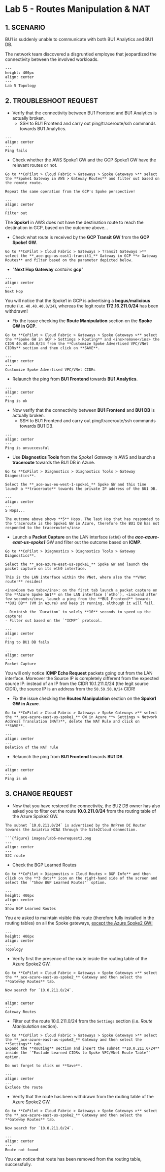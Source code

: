 # Lab 5 - Routes Manipulation & NAT

## 1. SCENARIO

BU1 is suddenly unable to communicate with both BU1 Analytics and BU1 DB.

The network team discovered a disgruntled employee that jeopardized the connectivity between the involved workloads.

```{figure} images/lab5-topology.png
---
height: 400px
align: center
---
Lab 5 Topology
```

## 2. TROUBLESHOOT REQUEST

- Verify that the connectivity between BU1 Frontend and BU1 Analytics is actually broken.
  - SSH to BU1 Frontend and carry out ping/traceroute/ssh commands towards BU1 Analytics.

```{figure} images/lab5-pingfails.png
---
align: center
---
Ping fails
```

- Check whether the AWS Spoke1 GW and the GCP Spoke1 GW have the relevant routes or not.

```{tip}
Go to **CoPilot > Cloud Fabric > Gateways > Spoke Gateways >** select the **Spoke1 Gateway in AWS > Gateway Routes** and filter out based on the remote route.

Repeat the same operation from the GCP's Spoke perspective!
```

```{figure} images/lab5-filter.png
---
align: center
---
Filter out
```

The **Spoke1** in AWS does not have the destination route to reach the destination in GCP, based on the outcome above...

- Check what route is received by the **GCP Transit GW** from the **GCP Spoke1 GW**.

```{tip}
Go to **CoPilot > Cloud Fabric > Gateways > Transit Gateways >** select the **_ace-gcp-us-east1-transit1_** Gateway in GCP **> Gateway Routes** and filter based on the parameter depicted below.
```

- "**Next Hop Gateway** *contains* **gcp**"

```{figure} images/lab5-nexthop.png
---
align: center
---
Next Hop
```

You will notice that the Spoke1 in GCP is advertising a **bogus/malicious** route (i.e. `40.40.40.0/24`), whereas the legit route **172.16.211.0/24** has been withdrawn!

- Fix the issue checking the **Route Manipulation** section on the **Spoke GW in GCP**.

```{tip}
Go to **CoPilot > Cloud Fabric > Gateways > Spoke Gateways >** select the **Spoke GW in GCP > Settings > Routing** and <ins>remove</ins> the CIDR 40.40.40.0/24 from the **Customize Spoke Advertised VPC/VNet CIDRs** section and then click on **SAVE**.
```

```{figure} images/lab5-customize.png
---
align: center
---
Customize Spoke Advertised VPC/VNet CIDRs
```

- Relaunch the ping from **BU1 Frontend** towards **BU1 Analytics**.

```{figure} images/lab5-pingok.png
---
align: center
---
Ping is ok
```

- Now verify that the connectivity between **BU1 Frontend** and **BU1 DB** is actually broken.
  - SSH to BU1 Frontend and carry out ping/traceroute/ssh commands towards BU1 DB.

```{figure} images/lab5-pingfails2.png
---
align: center
---
Ping is unsuccessful
```

- Use **Diagnostics Tools** from the *Spoke1 Gateway* in AWS and launch a **traceroute** towards the BU1 DB in Azure.

```{tip}
Go to **CoPilot > Diagnostics > Diagnostics Tools > Gateway Diagnostics**.

Select the **_ace-aws-eu-west-1-spoke1_** Spoke GW and this time launch a **traceroute** towards the private IP address of the BU1 DB.
```

```{figure} images/lab5-5hops.png
---
align: center
---
5 Hops...
```

```{important}
The outcome above shows **5** Hops. The last Hop that has responded to the traceroute is the Spoke1 GW in Azure, therefore the BU1 DB has not responded to the traceroute!</ins>
```

- Launch a **Packet Capture** on the LAN interface (`eth0`) of the **_ace-azure-east-us-spoke1_** GW and filter out the outcome based on **ICMP**.

```{tip}
Go to **CoPilot > Diagnostics > Diagnostics Tools > Gateway Diagnostics**.

Select the **_ace-azure-east-us-spoke1_** Spoke GW and launch the packet capture on its eth0 interface.

This is the LAN interface within the VNet, where also the **VNet router** resides!
```


```{tip}
<ins>Open two tabs</ins>: on the first tab launch a packet capture on the **Azure Spoke GW1** on the LAN interface (`etho`), <ins>and after few seconds</ins>, launch a ping from the **BU1 Frontend** towards **BU1 DB** (VM in Azure) and keep it running, although it will fail.

- Diminish the `Duration` to solely **10** seconds to speed up the capture!
- Filter out based on the `"ICMP"` protocol.
```

```{figure} images/lab5-pinfail.png
---
align: center
---
Ping to BU1 DB fails
```

```{figure} images/lab5-packetcapture00.png
---
align: center
---
Packet Capture
```

You will only notice **ICMP Echo Request** packets going out from the LAN interface. Moreover the Source IP is completely different from the expected source IP: instead of an IP from the CIDR 10.1.211.0/24 (the legit source CIDR), the source IP is an address from the `50.50.50.0/24` CIDR!

- Fix the issue checking the **Routes Manipulation** section on the **Spoke1 GW in Azure**.

```{tip}
Go to **CoPilot > Cloud Fabric > Gateways > Spoke Gateways >** select the **_ace-azure-east-us-spoke1_** GW in Azure **> Settings > Network Address Translation (NAT)**, delete the NAT Rule and click on **SAVE**.
```

```{figure} images/lab5-deleterule.png
---
align: center
---
Deletion of the NAT rule
```

- Relaunch the ping from **BU1 Frontend** towards **BU1 DB**.

```{figure} images/lab5-pingok2.png
---
align: center
---
Ping is ok
```

## 3. CHANGE REQUEST

- Now that you have restored the connectivity, the BU2 DB owner has also asked you to filter out the route **10.0.211.0/24** from the routing table of the Azure Spoke2 GW.

```{important}
The subnet `10.0.211.0/24` is advertised by the OnPrem DC Router towards the Aviatrix MCNA through the Site2Cloud connection.

```{figure} images/lab5-newrequest2.png
---
align: center
---
S2C route
```

- Check the BGP Learned Routes

```{tip}
Go to **CoPilot > Diagnostics > Cloud Routes > BGP Info** and then click on the **3 dots** icon on the right-hand side of the screen and select the `"Show BGP Learned Routes"` option.
```

```{figure} images/lab5-bgpinfo.png
---
height: 400px
align: center
---
Show BGP Learned Routes
```

You are asked to maintain visible this route (therefore fully installed in the routing tables) on all the Spoke gateways, <ins>except the Azure Spoke2 GW!</ins>

```{figure} images/lab5-newrequest.png
---
height: 400px
align: center
---
Topology
```

- Verify first the presence of the route inside the routing table of the Azure Spoke2 GW.

```{tip}
Go to **CoPilot > Cloud Fabric > Gateways > Spoke Gateways >** select the **_ace-azure-east-us-spoke2_** Gateway and then select the **Gateway Routes** tab.

Now search for `10.0.211.0/24`.
```

```{figure} images/lab5-newrequest3.png
---
align: center
---
Gateway Routes
```

- Filter out the route 10.0.211.0/24 from the `Settings` section (i.e. *Route Manipulation* section).

```{tip}
Go to **CoPilot > Cloud Fabric > Gateways > Spoke Gateways >** select the **_ace-azure-east-us-spoke2_** Gateway and then select the **Settings** tab.
Expand the **Routing** section and insert the subnet **10.0.211.0/24** inside the `"Exclude Learned CIDRs to Spoke VPC/VNet Route Table"` option.

Do not forget to click on **Save**.
```

```{figure} images/lab5-newrequest4.png
---
align: center
---
Exclude the route
```

- Verify that the route has been withdrawn from the routing table of the Azure Spoke2 GW.

```{tip}
Go to **CoPilot > Cloud Fabric > Gateways > Spoke Gateways >** select the **_ace-azure-east-us-spoke2_** Gateway and then select the **Gateway Routes** tab.

Now search for `10.0.211.0/24`.
```

```{figure} images/lab5-newrequest5.png
---
align: center
---
Route not found
```

You can notice that route has been removed from the routing table, successfully.